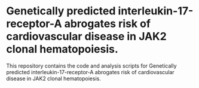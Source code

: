 # Genetically predicted interleukin-17-receptor-A abrogates risk of cardiovascular disease in JAK2 clonal hematopoiesis.

This repository contains the code and analysis scripts for Genetically predicted interleukin-17-receptor-A abrogates risk of cardiovascular disease in JAK2 clonal hematopoiesis.
